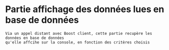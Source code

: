 # Partie affichage des données lues en base de données


```
Via un appel distant avec Boost client, cette partie recupère les données en base de données
qu'elle affcihe sur la console, en fonction des critères choisis
```

